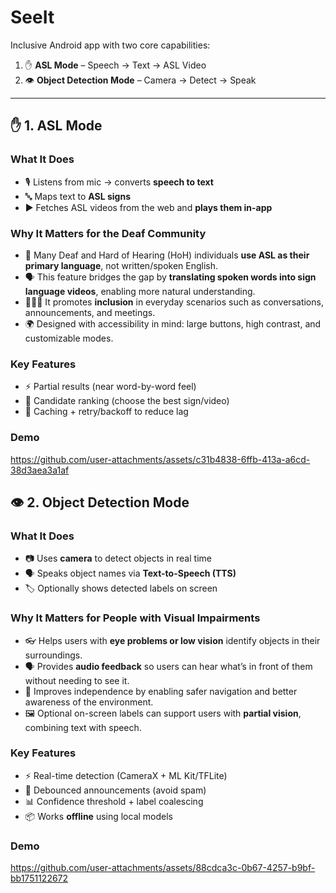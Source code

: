 # SeeIt

Inclusive Android app with two core capabilities:  

1. ✋ **ASL Mode** – Speech → Text → ASL Video  
2. 👁️ **Object Detection Mode** – Camera → Detect → Speak  

---

## ✋ 1. ASL Mode  

### What It Does  
- 🎙️ Listens from mic → converts **speech to text**  
- 🔤 Maps text to **ASL signs**  
- ▶️ Fetches ASL videos from the web and **plays them in-app**  

### Why It Matters for the Deaf Community  
- 🤟 Many Deaf and Hard of Hearing (HoH) individuals **use ASL as their primary language**, not written/spoken English.  
- 🗣️ This feature bridges the gap by **translating spoken words into sign language videos**, enabling more natural understanding.  
- 🧑‍🤝‍🧑 It promotes **inclusion** in everyday scenarios such as conversations, announcements, and meetings.  
- 🌍 Designed with accessibility in mind: large buttons, high contrast, and customizable modes.  

### Key Features  
- ⚡ Partial results (near word-by-word feel)  
- 🎯 Candidate ranking (choose the best sign/video)  
- 🔄 Caching + retry/backoff to reduce lag  

### Demo  

https://github.com/user-attachments/assets/c31b4838-6ffb-413a-a6cd-38d3aea3a1af

## 👁️ 2. Object Detection Mode  

### What It Does  
- 📷 Uses **camera** to detect objects in real time  
- 🗣️ Speaks object names via **Text-to-Speech (TTS)**  
- 🏷️ Optionally shows detected labels on screen

### Why It Matters for People with Visual Impairments  
- 👓 Helps users with **eye problems or low vision** identify objects in their surroundings.  
- 🗣️ Provides **audio feedback** so users can hear what’s in front of them without needing to see it.  
- 🧭 Improves independence by enabling safer navigation and better awareness of the environment.  
- 🖼️ Optional on-screen labels can support users with **partial vision**, combining text with speech.  


### Key Features  
- ⚡ Real-time detection (CameraX + ML Kit/TFLite)  
- 🔕 Debounced announcements (avoid spam)  
- 📊 Confidence threshold + label coalescing  
- 📦 Works **offline** using local models  

### Demo  
https://github.com/user-attachments/assets/88cdca3c-0b67-4257-b9bf-bb1751122672





